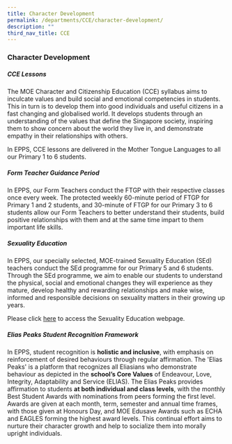 ```yaml
---
title: Character Development
permalink: /departments/CCE/character-development/
description: ""
third_nav_title: CCE
---
```

### Character Development
 

##### CCE Lessons

The MOE Character and Citizenship Education (CCE) syllabus aims to inculcate values and build social and emotional competencies in students. This in turn is to develop them into good individuals and useful citizens in a fast changing and globalised world. It develops students through an understanding of the values that define the Singapore society, inspiring them to show concern about the world they live in, and demonstrate empathy in their relationships with others.

In EPPS, CCE lessons are delivered in the Mother Tongue Languages to all our Primary 1 to 6 students.

##### Form Teacher Guidance Period

In EPPS, our Form Teachers conduct the FTGP with their respective classes once every week. The protected weekly 60-minute period of FTGP for Primary 1 and 2 students, and 30-minute of FTGP for our Primary 3 to 6 students allow our Form Teachers to better understand their students, build positive relationships with them and at the same time impart to them important life skills.  
  

##### Sexuality Education

In EPPS, our specially selected, MOE-trained Sexuality Education (SEd) teachers conduct the SEd programme for our Primary 5 and 6 students. Through the SEd programme, we aim to enable our students to understand the physical, social and emotional changes they will experience as they mature, develop healthy and rewarding relationships and make wise, informed and responsible decisions on sexuality matters in their growing up years.   

Please click [here](https://staging.d3975mj8dcgb9n.amplifyapp.com/others/sexuality-education/) to access the Sexuality Education webpage.

##### Elias Peaks Student Recognition Framework

In EPPS, student recognition is **holistic and inclusive**, with emphasis on reinforcement of desired behaviours through regular affirmation. The 'Elias Peaks' is a platform that recognizes all Eliasians who demonstrate behaviour as depicted in the **school’s Core Values** of Endeavour, Love, Integrity, Adaptability and Service (ELIAS). The Elias Peaks provides affirmation to students **at both individual and class levels**, with the monthly Best Student Awards with nominations from peers forming the first level. Awards are given at each month, term, semester and annual time frames, with those given at Honours Day, and MOE Edusave Awards such as ECHA and EAGLES forming the highest award levels. This continual effort aims to nurture their character growth and help to socialize them into morally upright individuals.